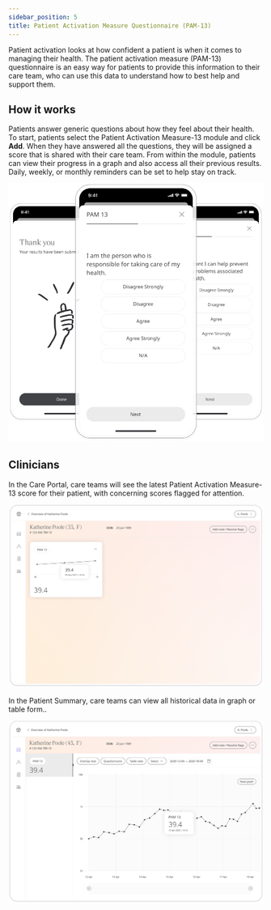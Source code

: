 ```yaml
---
sidebar_position: 5
title: Patient Activation Measure Questionnaire (PAM-13)
---
```


Patient activation looks at how confident a patient is when it comes to managing their health. The patient activation measure (PAM-13) questionnaire is an easy way for patients to provide this information to their care team, who can use this data to understand how to best help and support them.

## How it works

Patients answer generic questions about how they feel about their health. To start, patients select the Patient Activation Measure-13 module and click **Add**. When they have answered all the questions, they will be assigned a score that is shared with their care team. From within the module, patients can view their progress in a graph and also access all their previous results. Daily, weekly, or monthly reminders can be set to help stay on track.

![Patient Activation Measure-13 in the Huma Care App](./assets/patient-activation-measure-13.png)

## Clinicians

In the Care Portal, care teams will see the latest Patient Activation Measure-13 score for their patient, with concerning scores flagged for attention.

![Clinician View of Patient Activation Measure-13](./assets/cp-patient-summary-pam-13.png)

In the Patient Summary, care teams can view all historical data in graph or table form..

![Clinician View of Patient Activation Measure-13](./assets/cp-module-details-pam-13.png)
